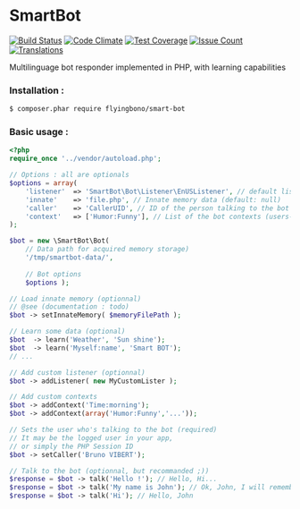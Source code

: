 # SmartBot
[![Build Status](https://img.shields.io/travis/flyingbono/SmartBot/master.svg)](https://travis-ci.org/flyingbono/SmartBot)
[![Code Climate](https://codeclimate.com/github/flyingbono/SmartBot/badges/gpa.svg)](https://codeclimate.com/github/flyingbono/SmartBot)
[![Test Coverage](https://codeclimate.com/github/flyingbono/SmartBot/badges/coverage.svg)](https://codeclimate.com/github/flyingbono/SmartBot/coverage)
[![Issue Count](https://codeclimate.com/github/flyingbono/SmartBot/badges/issue_count.svg)](https://codeclimate.com/github/flyingbono/SmartBot/issues)
[![Translations](https://img.shields.io/badge/translations-1-red.svg)](https://github.com/flyingbono/SmartBot/tree/master/lib/SmartBot/Bot/Listener)

Multilinguage bot responder implemented in PHP, with learning capabilities

### Installation :
``` sh
$ composer.phar require flyingbono/smart-bot
```

### Basic usage :

```php
<?php
require_once '../vendor/autoload.php';

// Options : all are optionals
$options = array(
	'listener' 	=> 'SmartBot\Bot\Listener\EnUSListener', // default listener (default: EnUSListener)
	'innate'	=> 'file.php', // Innate memory data (default: null)
	'caller'	=> 'CallerUID', // ID of the person talking to the bot (default: null)
	'context'	=> ['Humor:Funny'], // List of the bot contexts (users-defined)
);

$bot = new \SmartBot\Bot( 
	// Data path for acquired memory storage)
	'/tmp/smartbot-data/', 
	
	// Bot options
	$options );

// Load innate memory (optionnal)
// @see (documentation : todo)
$bot -> setInnateMemory( $memoryFilePath );

// Learn some data (optional)
$bot  -> learn('Weather', 'Sun shine');
$bot  -> learn('Myself:name', 'Smart BOT');
// ...

// Add custom listener (optionnal)
$bot -> addListener( new MyCustomLister );

// Add custom contexts
$bot -> addContext('Time:morning');
$bot -> addContext(array('Humor:Funny','...'));

// Sets the user who's talking to the bot (required)
// It may be the logged user in your app, 
// or simply the PHP Session ID
$bot -> setCaller('Bruno VIBERT');

// Talk to the bot (optionnal, but recommanded ;))
$response = $bot -> talk('Hello !'); // Hello, Hi...
$response = $bot -> talk('My name is John'); // Ok, John, I will remember that !
$response = $bot -> talk('Hi'); // Hello, John
```
